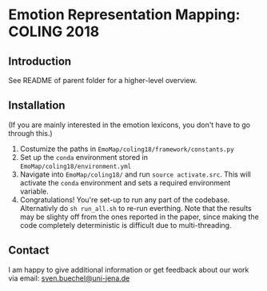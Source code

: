 # Emotion Representation Mapping: COLING 2018

## Introduction
See README of parent folder for a higher-level overview. 

## Installation

(If you are mainly interested in the emotion lexicons, you don't have to go through this.)

1. Costumize the paths in `EmoMap/coling18/framework/constants.py`
2. Set up the `conda` environment stored in `EmoMap/coling18/environment.yml`
3. Navigate into `EmoMap/coling18/` and run `source activate.src`. This will activate the `conda` environment and sets a required environment variable.
4. Congratulations! You're set-up to run any part of the codebase. Alternativly do `sh run_all.sh` to re-run everthing. Note that the results may be slighty off from the ones reported in the paper, since making the code completely deterministic is difficult due to multi-threading.


## Contact
I am happy to give additional information or get feedback about our work via email: sven.buechel@uni-jena.de
